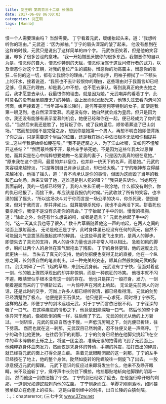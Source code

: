 ```yaml
---
title: 剑王朝 第两百三十二章 长恨由
date: 2017-06-08 06:00:03
categories: 剑王朝
tags: [Hannb]
---
```


恨一个人需要理由吗？
当然需要。
丁宁看着元武，缓缓抬起头来，道：“我想听听你的理由。”
元武道：“因为郑袖。”
丁宁的眉头深深的皱了起来。
他没有想到在这样的时候，元武只是说出了这样简单的四个字。
元武依旧笑着，但是他的笑容里，却多了很多苦涩的意味。
“我一开始憎恶厌恨你的很多东西，我憎恶你的自以为是，憎恶你的自大，憎恶你特别的天赋，憎恶你凌驾于这世间修行者的武力，以及憎恶你对这个王朝，对我的皇位产生的威胁，憎恶你的功高震主，憎恶你的张狂...任何的这一切，都有让我恨你的理由。”
元武伸出手，用袖子擦拭了一下额头上的汗水，接着说道，“我原也不去计较恨你的理由，这些理由对于我而言却已经足够，但真正的理由，却是我心中不想，也不愿去承认。等到我真正的失去她之后，我才愿意去承认，我最恨你的理由，就是因为她。”
元武嘲弄的看着丁宁，此时莫名的没有丝毫颓废无力的神情，面上反而似发起光来，他转头过去看向渭河的河面，缓声接着道：“当年郑袖来长陵时，是何等美丽何等特别的女子，即便是我第一眼见到，也自然深深爱慕。若是没有你，她自然就会成为皇后。但只是因为你，我还没有能够有表示爱慕的机会，她便已经和你在一起，便已经成为了你的爱侣。”
“当然后来我还是胜了，她背叛了你，成了我的皇后，顺带着葬送了巴山剑场。”
“然而想到她不是完璧之身，想到你是她第一个男人，再想不明白她即便背叛了你之后，只是需要这个皇后的位置，还是我在她心中依旧根本无法和你相提并论...这些年我便始终如鲠在喉。”
“我不是迂腐之人，为了江山社稷，又如何不懂解开这些结？”
“然而最终解不开，最终亲手杀死她。不是因为这些年我太过忌惮她，而其实是在心中纯粹想要她做一名爱我的妻子，只是因为我真的很在意她。”
“原来我在这个世间，最爱的并非皇位，也并非一统天下的名声，而是她。”
元武的笑容越来越惨淡，“只是等到自己肯承认这点，却已经太晚。”
丁宁的眼神却变得越来越冰冷，他摇了摇头，道：“肯不肯承认是你的事情，但因为这而毁了当年的我和巴山剑场，后来又毁了她，这难道是别人犯的错？”
“我只是告诉你，当她死在我面前时，我的一切都已经毁了。我的人生和王朝一败涂地，什么都没有剩余，你的仇已经报了，而接下来，却应该是我报仇的时候。”元武收敛了所有的笑容，也冷漠的摇了摇头，“所以这场决斗对于你而言是一场公平的决斗，你杀死我，便是结束，但对于我而言，却并非如此。就算能够杀死你，我也不会再活下来。拼着死也要杀死你，我便不是没有杀死你的机会。”
丁宁抬起了手中的剑，慢慢的横胸，道：“除此之外，你还有什么想说的吗，或者是遗言？”
元武也抬起了手中的剑，“这一天其实我也等了很久。”
数十片草屑随着他这一声的响起，在两人之间的地面上激射而出。
无论是他还是丁宁，此时身体里已经没有任何的真元，自然不可能因为气息震荡而激起这样的碎屑。
让这些草屑激飞出来的，是两人的脚步。
即便失去了真元的支持，两人的身体力量也远非寻常人可以相比。
急剧如风的脚步，瞬间让两个人的身体在空气里拖出了残影。
丁宁的身体更轻，他的速度比元武更快一些。
当失去了真元的支持，他的剑招便也变得无比的直接，他在一个纵掠之间，长剑很自然的笔直刺出，以一种完美的姿态，顺其自然般刺向元武的胸口。
剑尖刺碎了一片飞起的草屑，来到元武身前。
元武没有丁宁快，但面对着这一剑，他的脸上骤然浮现出的却并非惊惧，而是一种疯狂的冷笑。
他根本就不闪不避，眼睛里似乎根本没有这一剑的存在。
他也只是挥刀一般拧身，发力，一剑朝着迎面而来的丁宁横斩过去。
一片惊呼声在河岗上响起。
无论是先前两人的对话，还是此时的交手，河岗上许多人都已经听得清，都已经看得清。
元武的剑势已经清楚到了极点。
他便是要玉石俱焚。
他只是要一心求死，同时将丁宁杀死。
这样的战法，即便丁宁的剑术远超元武，对于丁宁而言依旧很不利。
丁宁深深的吸了一口气。
在这种疾进的情形之下，他竟依旧能深吸一口气。
然后他的整个身体异常干脆的，像被砍倒的柴一样，往后倒了下去。
元武的剑光从他的上方斩过。
一剑斩空，元武的反应自然也不慢，一声低沉厉喝之下，剑光便已折转，往下劈落。
然而也就在这一刹那，元武双目已然刺痛，忍不住便又是一声痛呼。
丁宁的动作比他更快。
在往后倒下的刹那，丁宁的剑身已经拍在他脚尖挑起飞在空中的草木碎屑和土砾之上，将这一团尘浪，准确无误的拍得溅飞到了元武面上。
他纯粹靠身体血肉发力，然而仅是凭身体的转动，手腕的抖震，拍打击出的碎屑，就已经将元武的面上打得全是血痕。
乘着元武眼睛闭起的这一刹那，丁宁的左手已经按在了地上，他的整个身体，陡然如旋转的陀螺般往一侧旋飞了出去。
一股凉意侵近元武的脚踝。
元武下意识的反应过来即将发生什么，他来不及睁开眼睛，来不及追斩丁宁，痛呼声中长剑往下横掠，格挡那贴地斩向他脚踝的阴毒一剑。
然而他这一剑依旧挡了个空。
丁宁的剑已经收了回去，在他强行睁开眼的刹那，一道剑光如游蛇般刺向他的左腹。
丁宁侧身而立，单脚才刚刚落地，如同猿猴单脚立在危崖上的枝头。
这是白猿剑经中的剑招，出自长陵的白猿剑院。
：。：chaptererror;
(三七中文 www.37zw.net